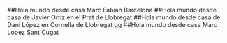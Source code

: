 ##Hola mundo desde casa Marc Fabián Barcelona
##Hola mundo desde casa de Javier Ortiz en el Prat de Llobregat
##Hola mundo desde casa de Dani López en Cornella de Llobregat gg
##Hola mundo desde casa Marc Lopez Sant Cugat
